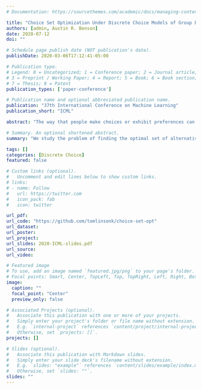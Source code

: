```yaml
---
# Documentation: https://sourcethemes.com/academic/docs/managing-content/

title: "Choice Set Optimization Under Discrete Choice Models of Group Decisions"
authors: [admin, Austin R. Benson]
date: 2020-07-12
doi: ""

# Schedule page publish date (NOT publication's date).
publishDate: 2020-03-06T17:12:41-05:00

# Publication type.
# Legend: 0 = Uncategorized; 1 = Conference paper; 2 = Journal article;
# 3 = Preprint / Working Paper; 4 = Report; 5 = Book; 6 = Book section;
# 7 = Thesis; 8 = Patent
publication_types: ['paper-conference']

# Publication name and optional abbreviated publication name.
publication: "37th International Conference on Machine Learning"
publication_short: "ICML"

abstract: "The way that people make choices or exhibit preferences can be strongly affected by the set of available alternatives, often called the choice set. Furthermore, there are usually heterogeneous preferences, either at an individual level within small groups or within sub-populations of large groups. Given the availability of choice data, there are now many models that capture this behavior in order to make effective predictions. However, there is little work in understanding how directly changing the choice set can be used to influence a group's preferences or decisions. Here, we use discrete choice modeling to develop an optimization framework of such interventions for several problems of group influence, including maximizing agreement or disagreement and promoting a particular choice. We show that these problems are NP-hard in general but imposing restrictions reveals a fundamental boundary: promoting an item is easier than maximizing agreement or disagreement. After, we design approximation algorithms for the hard problems and show that they work extremely well for real-world choice data."

# Summary. An optional shortened abstract.
summary: "We study the problem of finding the optimal set of alternatives to introduce to a group to minimize their disagreement and other related problems."

tags: []
categories: [Discrete Choice]
featured: false

# Custom links (optional).
#   Uncomment and edit lines below to show custom links.
# links:
# - name: Follow
#   url: https://twitter.com
#   icon_pack: fab
#   icon: twitter

url_pdf:
url_code: "https://github.com/tomlinsonk/choice-set-opt"
url_dataset:
url_poster:
url_project:
url_slides: 2020-ICML-slides.pdf
url_source: 
url_video:

# Featured image
# To use, add an image named `featured.jpg/png` to your page's folder. 
# Focal points: Smart, Center, TopLeft, Top, TopRight, Left, Right, BottomLeft, Bottom, BottomRight.
image:
  caption: ""
  focal_point: "Center"
  preview_only: false

# Associated Projects (optional).
#   Associate this publication with one or more of your projects.
#   Simply enter your project's folder or file name without extension.
#   E.g. `internal-project` references `content/project/internal-project/index.md`.
#   Otherwise, set `projects: []`.
projects: []

# Slides (optional).
#   Associate this publication with Markdown slides.
#   Simply enter your slide deck's filename without extension.
#   E.g. `slides: "example"` references `content/slides/example/index.md`.
#   Otherwise, set `slides: ""`.
slides: ""
---
```

